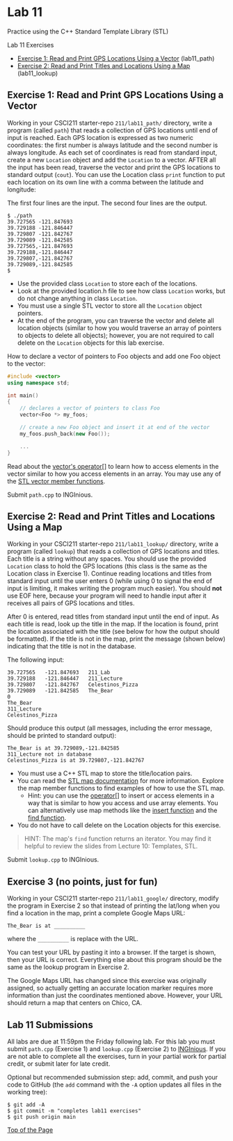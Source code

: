 # Lab 11

Practice using the C++ Standard Template Library (STL)

Lab 11 Exercises
* [Exercise 1: Read and Print GPS Locations Using a Vector](#exercise-1-read-and-print-gps-locations-using-a-vector) (lab11_path)
* [Exercise 2: Read and Print Titles and Locations Using a Map](#exercise-2-read-and-print-titles-and-locations-using-a-map) (lab11_lookup)

## Exercise 1: Read and Print GPS Locations Using a Vector

Working in your CSCI211 starter-repo `211/lab11_path/` directory, write a program (called `path`) that reads a collection of GPS locations until end of input is reached. Each GPS location is expressed as two numeric coordinates: the first number is always latitude and the second number is always longitude. As each set of coordinates is read from standard input, create a new `Location` object and add the `Location` to a vector. AFTER all the input has been read, traverse the vector and print the GPS locations to standard output (`cout`). You can use the Location class `print` function to put each location on its own line with a comma between the latitude and longitude:<br>

The first four lines are the input. The second four lines are the output.
```
$ ./path
39.727565 -121.847693
39.729188 -121.846447
39.729807 -121.842767
39.729089 -121.842585
39.727565,-121.847693
39.729188,-121.846447
39.729807,-121.842767
39.729089,-121.842585
$
```

* Use the provided class `Location` to store each of the locations.
* Look at the provided location.h file to see how class `Location` works, but do not change anything in class `Location`.
* You must use a single STL vector to store all the `Location` object pointers.
* At the end of the program, you can traverse the vector and delete all location objects (similar to how you would traverse an array of pointers to objects to delete all objects); however, you are not required to call delete on the `Location` objects for this lab exercise.<br>

How to declare a vector of pointers to Foo objects and add one Foo object to the vector:
```cpp
#include <vector>
using namespace std;

int main()
{
    // declares a vector of pointers to class Foo
    vector<Foo *> my_foos;

    // create a new Foo object and insert it at end of the vector
    my_foos.push_back(new Foo());

    ...
}
```

Read about the [vector's operator[]](https://www.cplusplus.com/reference/vector/vector/operator[]/) to learn how to access elements in the vector similar to how you access elements in an array. You may use any of the [STL vector member functions](https://www.cplusplus.com/reference/vector/vector/).<br>

Submit `path.cpp` to INGInious.

## Exercise 2: Read and Print Titles and Locations Using a Map

Working in your CSCI211 starter-repo `211/lab11_lookup/` directory, write a program (called `lookup`) that reads a collection of GPS locations and titles. Each title is a string without any spaces. You should use the provided `Location` class to hold the GPS locations (this class is the same as the Location class in Exercise 1). Continue reading locations and titles from standard input until the user enters 0 (while using 0 to signal the end of input is limiting, it makes writing the program much easier). You should **not** use EOF here, because your program will need to handle input after it receives all pairs of GPS locations and titles.<br>

After 0 is entered, read titles from standard input until the end of input. As each title is read, look up the title in the map. If the location is found, print the location associated with the title (see below for how the output should be formatted). If the title is not in the map, print the message (shown below) indicating that the title is not in the database.<br>

The following input:
```
39.727565   -121.847693   211_Lab
39.729188   -121.846447   211_Lecture
39.729807   -121.842767   Celestinos_Pizza
39.729089   -121.842585   The_Bear
0
The_Bear
311_Lecture
Celestinos_Pizza
```

Should produce this output (all messages, including the error message, should be printed to standard output):
```
The_Bear is at 39.729089,-121.842585
311_Lecture not in database
Celestinos_Pizza is at 39.729807,-121.842767
```

* You must use a C++ STL map to store the title/location pairs.
* You can read the [STL map documentation](https://www.cplusplus.com/reference/map/map/) for more information. Explore the map member functions to find examples of how to use the STL map.
  * Hint: you can use the [operator[]](https://cplusplus.com/reference/map/map/operator[]/) to insert or access elements in a way that is similar to how you access and use array elements. You can alternatively use map methods like the [insert function](https://cplusplus.com/reference/map/map/insert/) and the [find function](https://cplusplus.com/reference/map/map/find/).
* You do not have to call delete on the Location objects for this exercise.<br>

> HINT: The map's `find` function returns an iterator. You may find it helpful to review the slides from Lecture 10: Templates, STL.<br>

Submit `lookup.cpp` to INGInious.

## Exercise 3 (no points, just for fun)

Working in your CSCI211 starter-repo `211/lab11_google/` directory, modify the program in Exercise 2 so that instead of printing the lat/long when you find a location in the map, print a complete Google Maps URL:

```
The_Bear is at __________
```
where the `__________` is replace with the URL.<br>

You can test your URL by pasting it into a browser. If the target is shown, then your URL is correct. Everything else about this program should be the same as the lookup program in Exercise 2.<br>

The Google Maps URL has changed since this exercise was originally assigned, so actually getting an accurate location marker requires more information than just the coordinates mentioned above. However, your URL should return a map that centers on Chico, CA.

## Lab 11 Submissions

All labs are due at 11:59pm the Friday following lab. For this lab you must submit `path.cpp` (Exercise 1) and `lookup.cpp` (Exercise 2) to [INGInious](https://inginious.csuchico.edu/). If you are not able to complete all the exercises, turn in your partial work for partial credit, or submit later for late credit.<br>

Optional but recommended submission step: add, commit, and push your code to GitHub (the `add` command with the `-A` option updates all files in the working tree):
```
$ git add -A
$ git commit -m "completes lab11 exercises"
$ git push origin main
```

[Top of the Page](#lab-11)
